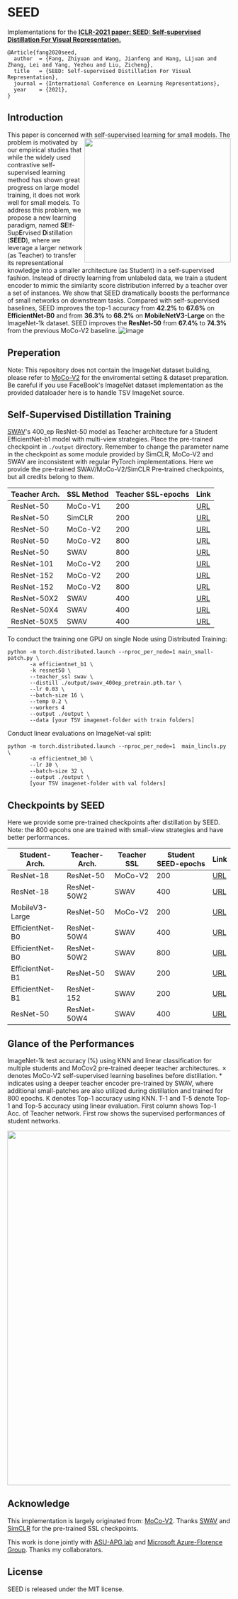 
# SEED

Implementations for the [__ICLR-2021 paper: SEED: Self-supervised Distillation For Visual Representation.__](https://arxiv.org/pdf/2101.04731.pdf) 
```
@Article{fang2020seed,
  author  = {Fang, Zhiyuan and Wang, Jianfeng and Wang, Lijuan and Zhang, Lei and Yang, Yezhou and Liu, Zicheng},
  title   = {SEED: Self-supervised Distillation For Visual Representation},
  journal = {International Conference on Learning Representations},
  year    = {2021},
}
```

## Introduction

This paper is concerned with self-supervised learning for small models. <img src="https://user-images.githubusercontent.com/17426159/126873068-ce5ebdce-d821-4a9c-9d94-52585039261e.png" width="330" height="280" align="right"> 
 The 
problem is motivated by our empirical studies that while the widely used contrastive
self-supervised learning method has shown great progress on large model training, 
it does not work well for small models. To address this problem, we propose a
new learning paradigm, named **SE**lf-Sup**E**rvised **D**istillation (**SEED**), where we
leverage a larger network (as Teacher) to transfer its representational knowledge
into a smaller architecture (as Student) in a self-supervised fashion. Instead of
directly learning from unlabeled data, we train a student encoder to mimic the
similarity score distribution inferred by a teacher over a set of instances. We show
that SEED dramatically boosts the performance of small networks on downstream
tasks. Compared with self-supervised baselines, SEED improves the top-1 accuracy
from **42.2%** to **67.6%** on **EfficientNet-B0** and from **36.3%** to **68.2%** on **MobileNetV3-Large** on the ImageNet-1k dataset.
SEED improves the **ResNet-50** from **67.4%** to **74.3%** from the previous MoCo-V2 baseline.
![image](https://user-images.githubusercontent.com/17426159/126872552-a2873b52-a901-435a-a6cc-b8bc1a4e3248.png)

## Preperation
Note: This repository does not contain the ImageNet dataset building, please refer to [MoCo-V2](https://github.com/facebookresearch/moco) for the enviromental setting & dataset preparation. Be careful if you use FaceBook's ImageNet dataset implementation as the provided dataloader here is to handle TSV ImageNet source.

## Self-Supervised Distillation Training

[SWAV](https://github.com/facebookresearch/swav)'s 400_ep ResNet-50 model as Teacher architecture for a Student EfficientNet-b1 model with multi-view strategies. Place the pre-trained checkpoint in <code>./output</code> directory. Remember to change the parameter name in the checkpoint as some module provided by SimCLR, MoCo-V2 and SWAV are inconsistent with regular PyTorch implementations. 
Here we provide the pre-trained SWAV/MoCo-V2/SimCLR Pre-trained checkpoints, but all credits belong to them.

Teacher Arch. | SSL Method |               Teacher SSL-epochs              | Link |
---------|---------|----------------------------------|-------|
ResNet-50  |  MoCo-V1 | 200 | [URL](https://seed.blob.core.windows.net/data/SEED/moco_v1_200ep_pretrain.pth.tar?sv=2020-08-04&st=2021-11-03T22%3A07%3A11Z&se=2031-11-04T22%3A07%3A00Z&sr=b&sp=r&sig=4pVrNIbozl3VXhdUltFCFfd5AiIcHHuwv%2FijbCXWIqE%3D)
ResNet-50  |  SimCLR |    200    |          [URL](https://seed.blob.core.windows.net/data/SEED/simclr_200.pth?sv=2020-08-04&st=2021-11-03T22%3A06%3A55Z&se=2031-11-04T22%3A06%3A00Z&sr=b&sp=r&sig=n6wR%2F22ddPpDpIP2cpw9wJ8Ll4CCpCMaLfRQCgMV5Zc%3D)
ResNet-50  |  MoCo-V2 |    200    |          [URL](https://seed.blob.core.windows.net/data/SEED/jianfw_mocov2_ResNet50_epoch200.pth?sv=2020-08-04&st=2021-11-03T22%3A06%3A28Z&se=2031-11-04T22%3A06%3A00Z&sr=b&sp=r&sig=Ql6sep8UFLDbWYugxaK%2FoUmLTCJhPCpJZfAywS4cu8Q%3D)
ResNet-50  |  MoCo-V2 |    800    |          [URL](https://seed.blob.core.windows.net/data/SEED/moco_v2_800ep_pretrain.pth.tar?sv=2020-08-04&st=2021-11-03T22%3A06%3A03Z&se=2031-11-04T22%3A06%3A00Z&sr=b&sp=r&sig=%2Bu9r3n%2BOuYF5snOL1nqJ4D%2BaEnJbBi1p0IRfhRY0InA%3D)
ResNet-50  |  SWAV |    800    |          [URL](https://seed.blob.core.windows.net/data/SEED/swav_800ep_pretrain.pth.tar?sv=2020-08-04&st=2021-11-03T22%3A05%3A34Z&se=2031-11-04T22%3A05%3A00Z&sr=b&sp=r&sig=gMj1imj4AWNsfz2VQC5ZWQUKKoQo81LHEN5%2FduV9Wrw%3D)
ResNet-101  |  MoCo-V2 |    200    |          [URL](https://seed.blob.core.windows.net/data/SEED/res101-moco-v2-checkpoint_0199.pth.tar?sv=2020-08-04&st=2021-11-03T22%3A05%3A15Z&se=2031-11-04T22%3A05%3A00Z&sr=b&sp=r&sig=QdAtnGB%2B%2Bh9YQBs%2BDlURv42TcoWWIpNDrfHNohadWPU%3D)
ResNet-152  |  MoCo-V2 |    200    |          [URL](https://seed.blob.core.windows.net/data/SEED/200-resnet152-moco-v2-checkpoint_0199.pth.tar?sv=2020-08-04&st=2021-11-03T22%3A04%3A55Z&se=2031-11-04T22%3A04%3A00Z&sr=b&sp=r&sig=CLM0EN7m2yjuXOk1WhdqTH18Nh%2Btj4zfDgHZj9c6iNQ%3D)
ResNet-152  |  MoCo-V2 |    800    |          [URL](https://seed.blob.core.windows.net/data/SEED/800-resnet152-moco-v2-checkpoint_0799.pth.tar?sv=2020-08-04&st=2021-11-03T22%3A04%3A37Z&se=2031-11-04T22%3A04%3A00Z&sr=b&sp=r&sig=Xg1Pf50T9EC9g7b4FbQxt3uC8%2BKuyKZQRF8lt3YbzVE%3D)
ResNet-50X2  |  SWAV |    400    |          [URL](https://seed.blob.core.windows.net/data/SEED/swav_RN50w2_400ep_pretrain.pth.tar?sv=2020-08-04&st=2021-11-03T22%3A04%3A07Z&se=2031-11-04T22%3A04%3A00Z&sr=b&sp=r&sig=AuN3iN6vGZ8H1sLdaCVGiz5LfZIBdRzelehFF8xK0JA%3D)
ResNet-50X4  |  SWAV |    400    |          [URL](https://seed.blob.core.windows.net/data/SEED/swav_RN50w4_400ep_pretrain.pth.tar?sv=2020-08-04&st=2021-11-03T22%3A03%3A49Z&se=2031-11-04T22%3A03%3A00Z&sr=b&sp=r&sig=ywgTDEKuyvN0hjQdq7n3qJVbHJVefs%2FvBNvSgLJk%2BHg%3D)
ResNet-50X5  |  SWAV |    400    |          [URL](https://seed.blob.core.windows.net/data/SEED/swav_RN50w5_400ep_pretrain.pth.tar?sv=2020-08-04&st=2021-11-03T22%3A02%3A37Z&se=2031-11-04T22%3A02%3A00Z&sr=b&sp=r&sig=PVr%2FkyUGN0Fl%2F29z6EZWQvynGJDlP4peF36AcgnVsvg%3D)


To conduct the training one GPU on single Node using Distributed Training: 
```
python -m torch.distributed.launch --nproc_per_node=1 main_small-patch.py \
       -a efficientnet_b1 \
       -k resnet50 \
       --teacher_ssl swav \
       --distill ./output/swav_400ep_pretrain.pth.tar \
       --lr 0.03 \
       --batch-size 16 \
       --temp 0.2 \
       --workers 4 
       --output ./output \
       --data [your TSV imagenet-folder with train folders]
```

Conduct linear evaluations on ImageNet-val split:
```
python -m torch.distributed.launch --nproc_per_node=1  main_lincls.py \
       -a efficientnet_b0 \
       --lr 30 \
       --batch-size 32 \
       --output ./output \ 
       [your TSV imagenet-folder with val folders]
```

## Checkpoints by SEED
Here we provide some pre-trained checkpoints after distillation by SEED. Note: the 800 epcohs one are trained with small-view strategies and have better performances.

Student-Arch. |   Teacher-Arch. |    Teacher SSL |     Student SEED-epochs              | Link |
---------|----------------------------------|-------|-------|-------|
ResNet-18|  ResNet-50 |   MoCo-V2 | 200    |          [URL](https://seed.blob.core.windows.net/data/SEED/seed_model/resnet18_distill_resnet50-moco-v2-checkpoint_0199.pth.tar?sv=2020-08-04&st=2021-11-03T22%3A07%3A40Z&se=2031-11-04T22%3A07%3A00Z&sr=b&sp=r&sig=swrmmIRIQ4RNj%2BWhWsUQ9cbnE0va0hqH0dZ3IH%2Bz8so%3D)
ResNet-18|  ResNet-50W2 |   SWAV | 400    |          [URL](https://seed.blob.core.windows.net/data/SEED/seed_model/AMP_SMALL_PATCH_400_resnet18_distill_resnet50w2-swav-checkpoint_0399.pth.tar?sv=2020-08-04&st=2021-11-03T22%3A08%3A02Z&se=2031-11-04T22%3A08%3A00Z&sr=b&sp=r&sig=AdOBiNemj5P7rqIvL5yM5%2B1C%2BjH6qJltDbPMOgkm0P4%3D)
MobileV3-Large|  ResNet-50 |   MoCo-V2 | 200    |          [URL](https://seed.blob.core.windows.net/data/SEED/seed_model/mobilenetv3_large_distill-moco-v2-checkpoint_0199.pth.tar?sv=2020-08-04&st=2021-11-03T22%3A08%3A22Z&se=2031-11-04T22%3A08%3A00Z&sr=b&sp=r&sig=RUBlaj49a54fanXlTD%2FgRMASSYTpq4FbSQ%2BSpQcRbNI%3D)
EfficientNet-B0|  ResNet-50W4 |   SWAV | 400    |          [URL](https://seed.blob.core.windows.net/data/SEED/seed_model/AMP_SMALL_PATCH_400_efficientnet_b0_distill_resnet50w4-swav-checkpoint_0399.pth.tar?sv=2020-08-04&st=2021-11-03T22%3A08%3A37Z&se=2031-11-04T22%3A08%3A00Z&sr=b&sp=r&sig=GmH6dfLs9E9Rc1U%2FbkyZ7tWyxw6ie%2F2WWOnpe59lrzE%3D)
EfficientNet-B0 | ResNet-50W2 | SWAV | 800 | [URL](https://seed.blob.core.windows.net/data/SEED/seed_model/AMP_SMALL_PATCH_800_efficientnet_b0_distill_resnet50w2-swav-checkpoint_0799.pth.tar?sv=2020-08-04&st=2021-11-03T22%3A08%3A55Z&se=2031-11-04T22%3A08%3A00Z&sr=b&sp=r&sig=1%2F%2Be3xEaU%2FRnNZVDQZPq4RqAqjc5r4uIBED%2FHnocYZk%3D)
EfficientNet-B1|  ResNet-50 |   SWAV | 200    |          [URL](https://seed.blob.core.windows.net/data/SEED/seed_model/resnet18_distill_resnet50-moco-v2-checkpoint_0199.pth.tar?sv=2020-08-04&st=2021-11-03T22%3A12%3A10Z&se=2031-11-04T22%3A12%3A00Z&sr=b&sp=r&sig=m8wkUolK7Er%2B5kbTjv3%2Bv2%2BevpfMxLSl%2BjzDtne7qeI%3D)
EfficientNet-B1|  ResNet-152 |   SWAV | 200    |          [URL](https://seed.blob.core.windows.net/data/SEED/seed_model/AMP_200_efficientnet_b1_distill_resnet152-swav-checkpoint_0199.pth.tar?sv=2020-08-04&st=2021-11-03T22%3A09%3A26Z&se=2031-11-04T22%3A09%3A00Z&sr=b&sp=r&sig=XDqggjKp0fNRgVe0ewnPZr8EeBQU%2B4v0Yao5GdgXHsM%3D)
ResNet-50 | ResNet-50W4 | SWAV | 400 | [URL](https://seed.blob.core.windows.net/data/SEED/seed_model/AMP_SMALL_PATCH_400_resnet50_distill_resnet50w4-swav-checkpoint_0399.pth.tar?sv=2020-08-04&st=2021-11-03T22%3A09%3A46Z&se=2031-11-04T22%3A09%3A00Z&sr=b&sp=r&sig=gPySMEZjnXHt2zCkAKy5JLYw0Ks4UxmtaTkl8ikSCy8%3D)




## Glance of the Performances
ImageNet-1k test accuracy (%) using KNN and linear classification for multiple students and MoCov2 pre-trained deeper teacher architectures. ✗ denotes MoCo-V2 self-supervised learning baselines before
distillation. * indicates using a deeper teacher encoder pre-trained by SWAV, where additional small-patches are
also utilized during distillation and trained for 800 epochs. K denotes Top-1 accuracy using KNN. T-1 and T-5
denote Top-1 and Top-5 accuracy using linear evaluation. First column shows Top-1 Acc. of Teacher network.
First row shows the supervised performances of student networks.
<p align="center">
<img src="https://user-images.githubusercontent.com/17426159/126873030-918a61f0-8cba-4954-a501-ec553dae07a6.png" width="800" align="center"> 
</p>

## Acknowledge
This implementation is largely originated from: [MoCo-V2](https://github.com/facebookresearch/moco).
Thanks [SWAV](https://github.com/facebookresearch/swav) and [SimCLR](https://github.com/google-research/simclr) for the pre-trained SSL checkpoints.

This work is done jointly with [ASU-APG lab](https://yezhouyang.engineering.asu.edu/) and [Microsoft Azure-Florence Group](https://www.microsoft.com/en-us/research/project/azure-florence-vision-and-language). Thanks my collaborators.

## License
SEED is released under the MIT license. 
